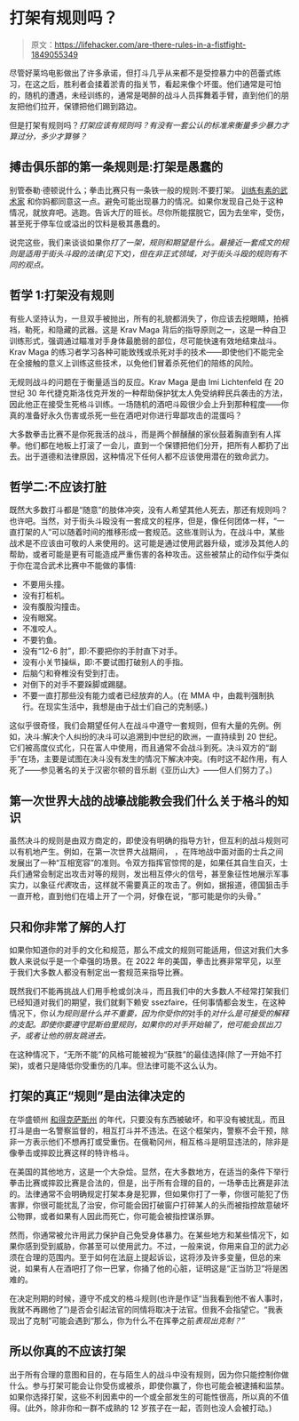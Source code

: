 # 打架有规则吗？

> 原文：<https://lifehacker.com/are-there-rules-in-a-fistfight-1849055349>

尽管好莱坞电影做出了许多承诺，但打斗几乎从来都不是受控暴力中的芭蕾式练习，在这之后，胜利者会揉着淤青的指关节，看起来像个坏蛋。他们通常是可怕的，随机的遭遇，未经训练的，通常是喝醉的战斗人员挥舞着手臂，直到他们的朋友把他们拉开，保镖把他们踢到路边。



但是打架有规则吗？*打架应该有规则吗？有没有一套公认的标准来衡量多少暴力才算过分，多少才算够？*

## **搏击俱乐部的第一条规则是:打架是愚蠢的**

别管泰勒·德顿说什么；拳击比赛只有一条铁一般的规则:不要打架。 [训练有素的武术家](https://lifehacker.com/does-martial-arts-training-actually-help-your-kid-fight-1833779653) 和你妈都同意这一点。避免可能出现暴力的情况。如果你发现自己处于这种情况，就放弃吧。逃跑。告诉大厅的班长。尽你所能摆脱它，因为去坐牢，受伤，甚至死于停车位或溢出的饮料是极其愚蠢的。

说完这些，我们来谈谈如果你*打了一架，规则和期望是什么。最接近一套成文的规则是适用于街头斗殴的法律(见下文)，但在非正式领域，对于街头斗殴的规则有不同的观点。*

## 哲学 1:打架没有规则

有些人坚持认为，一旦双手被抛出，所有的礼貌都消失了，你应该去挖眼睛，拍裤裆，勒死，和隐藏的武器。这是 Krav Maga 背后的指导原则之一，这是一种自卫训练形式，强调通过瞄准对手身体最脆弱的部位，尽可能快速有效地结束战斗。Krav Maga 的练习者学习各种可能致残或杀死对手的技术——即使他们不能完全在全接触的意义上训练这些技术，以免他们冒着杀死他们的陪练的风险。

无规则战斗的问题在于衡量适当的反应。Krav Maga 是由 Imi Lichtenfeld 在 20 世纪 30 年代捷克斯洛伐克开发的一种帮助保护犹太人免受纳粹民兵袭击的方法，因此他正在接受生死格斗训练。一场随机的酒吧斗殴很少会上升到那种程度——你真的准备好永久伤害或杀死一些在酒吧对你进行卑鄙攻击的混蛋吗？

大多数拳击比赛不是你死我活的战斗，而是两个醉醺醺的家伙鼓着胸直到有人挥拳。他们都在地板上打滚了一会儿，直到一个保镖把他们分开，把所有人都扔了出去。出于道德和法律原因，这种情况下任何人都不应该使用潜在的致命武力。

## **哲学二:不应该打脏**

既然大多数打斗都是“随意”的肢体冲突，没有人希望其他人死去，那还有规则吗？也许吧。当然，对于街头斗殴没有一套成文的程序，但是，像任何团体一样，“一直打架的人”可以随着时间的推移形成一套规范。这些准则认为，在战斗中，某些战术是不应该由可敬的人来使用的。这可能是通过使用武器升级，或涉及其他人的帮助，或者可能是更有可能造成严重伤害的各种攻击。这些被禁止的动作似乎类似于你在混合武术比赛中不能做的事情:

*   不要用头撞。
*   没有打桩机。
*   没有腹股沟撞击。
*   没有眼窝。
*   不准咬人。
*   不要钓鱼。
*   没有“12-6 肘”，即:不要把你的手肘直下对手。
*   没有小关节操纵，即:不要试图打破别人的手指。
*   后脑勺和脊椎没有受到打击。
*   对倒下的对手不要跺脚或踢腿。
*   不要一直打那些没有能力或者已经放弃的人。(在 MMA 中，由裁判强制执行。在现实生活中，我想是由于战士们自己的克制感。)

这似乎很奇怪，我们会期望任何人在战斗中遵守一套规则，但有大量的先例。例如，决斗:解决个人纠纷的决斗可以追溯到中世纪的欧洲，一直持续到 20 世纪。它们被高度仪式化，只在富人中使用，而且通常不会战斗到死。决斗双方的“副手”在场，主要是试图在决斗没有发生的情况下解决冲突。(有时这不起作用，有人死了——参见著名的关于汉密尔顿的音乐剧《亚历山大》——但人们努力了。)

## 第一次世界大战的战壕战能教会我们什么关于格斗的知识

虽然决斗的规则是由双方商定的，即使没有明确的指导方针，但互利的战斗规则可以有机地产生。例如，在第一次世界大战期间， ，在阵地战中面对面的士兵之间发展出了一种“互相宽容”的准则。令双方指挥官惊愕的是，如果任其自生自灭，士兵们通常会制定出攻击对等的规则，发出相互停火的信号，甚至象征性地展示军事实力，以象征*代表*攻击，这样就不需要真正的攻击了。例如，据报道，德国狙击手一直开枪，直到他们在墙上开了一个洞，好像在说，“那可能是你的头骨。”

## 只和你非常了解的人打

如果你知道你的对手的文化和规范，那么不成文的规则可能适用，但这对我们大多数人来说似乎是一个牵强的场景。在 2022 年的美国，拳击比赛非常罕见，以至于我们大多数人都没有制定出一套规范来指导比赛。

既然我们不能再挑战人们用手枪或剑决斗，而且我们中的大多数人不经常打架我们已经知道对我们的期望，我们就剩下赖安 ssezfaire，任何事情都会发生，在这种情况下，你*认为规则是什么并不重要，因为你受你的*对手的*对什么是可接受的解释的支配。即使你要遵守昆斯伯里规则，如果你的对手开始输了，他可能会拔出刀子，或者让他的朋友跳进去。*

在这种情况下，“无所不能”的风格可能被视为“获胜”的最佳选择(除了一开始不打架)，或者只是降低你受重伤的几率。但法律可能不这么认为。

## 打架的真正“规则”是由法律决定的

在华盛顿州 [和得克萨斯州](https://worldpopulationreview.com/state-rankings/mutual-combat-states) 的年代，只要没有东西被破坏，和平没有被扰乱，而且打斗是由一名警察监督的，相互打斗并不违法。在这个框架内，警察不会干预，除非一方表示他们不想再打或受重伤。在俄勒冈州，相互格斗是明显违法的，除非是像拳击或摔跤比赛这样的特许格斗。

在美国的其他地方，这是一个大杂烩。显然，在大多数地方，在适当的条件下举行拳击比赛或摔跤比赛是合法的，但是，出于所有合理的目的，一场拳击比赛是非法的。法律通常不会明确规定打架本身是犯罪，但如果你打了一拳，你很可能犯了伤害罪，你很可能扰乱了治安，你可能会因打破窗户打碎某人的头而被指控故意破坏公物罪，或者如果有人因此而死亡，你可能会被指控谋杀罪。

然而，你通常被允许用武力保护自己免受身体暴力。在某些地方和某些情况下，如果你感到受到威胁，你甚至可以使用武力。不过，一般来说，你用来自卫的武力必须在合理的范围内。至于如何在法庭上提起诉讼，这将涉及许多变量，但总的来说，如果有人在酒吧打了你一巴掌，你捅了他的心脏，证明这是“正当防卫”将是困难的。

在决定刑期的时候，遵守不成文的格斗规则(也许是作证“当我看到他不省人事时，我就不再踢他了”)是否会引起法官的同情将取决于法官。但我不会指望它。“我表现出了克制”可能会遇到“那么，你为什么不在挥拳之前*表现出克制？”*

## **所以你真的不应该打架**

出于所有合理的意图和目的，在与陌生人的战斗中没有规则，因为你只能控制你做什么。参与打架可能会让你受伤或被杀，即使你赢了，你也可能会被逮捕和监禁。如果你选择打架，这些不利因素中的一个或全部发生的可能性很高，所以真的不值得。(此外，除非你和一群不成熟的 12 岁孩子在一起，否则也没人会被打动。)